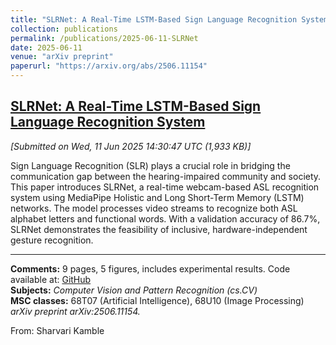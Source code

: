```yaml
---
title: "SLRNet: A Real-Time LSTM-Based Sign Language Recognition System"
collection: publications
permalink: /publications/2025-06-11-SLRNet
date: 2025-06-11
venue: "arXiv preprint"
paperurl: "https://arxiv.org/abs/2506.11154"
---
```


## [SLRNet: A Real-Time LSTM-Based Sign Language Recognition System](https://arxiv.org/abs/2506.11154)

*[Submitted on Wed, 11 Jun 2025 14:30:47 UTC (1,933 KB)]*

Sign Language Recognition (SLR) plays a crucial role in bridging the communication gap between the hearing-impaired community and society. This paper introduces SLRNet, a real-time webcam-based ASL recognition system using MediaPipe Holistic and Long Short-Term Memory (LSTM) networks. The model processes video streams to recognize both ASL alphabet letters and functional words. With a validation accuracy of 86.7%, SLRNet demonstrates the feasibility of inclusive, hardware-independent gesture recognition.

---

**Comments:** 9 pages, 5 figures, includes experimental results. Code available at: [GitHub](https://github.com/Khushi-739/SLRNet)  
**Subjects:** *Computer Vision and Pattern Recognition (cs.CV)*  
**MSC classes:** 68T07 (Artificial Intelligence), 68U10 (Image Processing)  
_arXiv preprint arXiv:2506.11154._

From: Sharvari Kamble 


